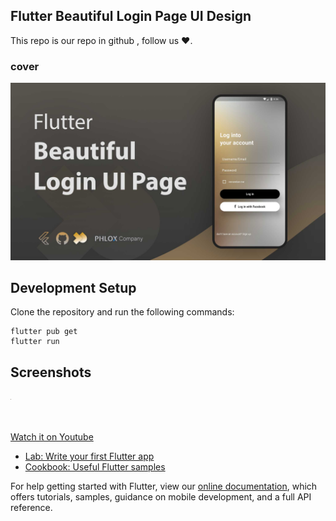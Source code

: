 ## Flutter Beautiful Login Page UI Design 

This repo is our repo in github , follow us ❤.

### cover
![Flutter Beautiful Login Page UI Design Cover](./assets/images/phloxcompany.jpg?raw=true "Optional Title")

## Development Setup
Clone the repository and run the following commands:

```
flutter pub get
flutter run
```
## Screenshots

<img alt="Flutter Beautiful Login Page UI Design Screen shot" src="./assets/images/ui_app.png" height="1.2em"/>



<br><br>
[Watch it on Youtube](https://youtube.com)


- [Lab: Write your first Flutter app](https://flutter.dev/docs/get-started/codelab)
- [Cookbook: Useful Flutter samples](https://flutter.dev/docs/cookbook)

For help getting started with Flutter, view our
[online documentation](https://flutter.dev/docs), which offers tutorials,
samples, guidance on mobile development, and a full API reference.
